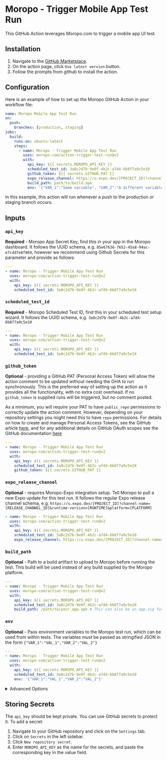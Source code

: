 # Moropo - Trigger Mobile App Test Run

This GitHub Action leverages Moropo.com to trigger a mobile app UI test.

## Installation

1. Navigate to the [GitHub Marketplace](https://github.com/marketplace/actions/moropo-trigger-mobile-app-test-run).
2. On the action page, click `Use latest version` button.
3. Follow the prompts from github to install the action.

## Configuration

Here is an example of how to set up the Moropo GitHub Action in your workflow file:

```yaml
name: Moropo Mobile App Test Run
on:
  push:
    branches: [production, staging]
jobs:
  build:
    runs-on: ubuntu-latest
    steps:
      - name: Moropo - Trigger Mobile App Test Run
        uses: moropo-com/action-trigger-test-run@v2
        with:
          api_key: ${{ secrets.MOROPO_API_KEY }}
          scheduled_test_id: 3a8c2d7b-9e0f-4b2c-a7d4-6b8f7a9c5e10
          github_token: ${{ secrets.GITHUB_PAT }}
          expo_release_channel: https://u.expo.dev/[PROJECT_ID]?channel-name=[RELEASE_CHANNEL_ID]&runtime-version=[RUNTIME]&platform=[PLATFORM]
          build_path: path/to/build.apk
          env: '{"VAR_1":"Some variable", "VAR_2":"A different variable"}'
```

In this example, this action will run whenever a push to the production or staging branch occurs.

## Inputs

### `api_key`

**Required** - Moropo App Secret Key, find this in your app in the Moropo dashboard.
It follows the UUID schema, e.g. `85e67636-7652-45a8-94ac-e7cdd7e8f869`, however we recommend using Github Secrets for this parameter and provide as follows:

```yaml
---
- name: Moropo - Trigger Mobile App Test Run
  uses: moropo-com/action-trigger-test-run@v2
  with:
    api_key: ${{ secrets.MOROPO_API_KEY }}
    scheduled_test_id: 3a8c2d7b-9e0f-4b2c-a7d4-6b8f7a9c5e10
```

### `scheduled_test_id`

**Required** - Moropo Scheduled Test ID, find this in your scheduled test setup wizard.
It follows the UUID schema, e.g. `3a8c2d7b-9e0f-4b2c-a7d4-6b8f7a9c5e10`

```yaml
---
- name: Moropo - Trigger Mobile App Test Run
  uses: moropo-com/action-trigger-test-run@v2
  with:
    api_key: ${{ secrets.MOROPO_API_KEY }}
    scheduled_test_id: 3a8c2d7b-9e0f-4b2c-a7d4-6b8f7a9c5e10
```

### `github_token`

**Optional** - providing a GitHub PAT (Personal Access Token) will allow the action comment to be updated without needing the GHA to run synchronously. This is the preferred way of setting up the action as it provides all the functionality, with no extra cost overhead. If no `github_token` is supplied runs will be triggered, but no comment posted.

As a minimum, you will require your PAT to have `public_repo` permissions to correctly update the action comment. However, depending on your repository settings you might need this to have `repo` permissions. For details on how to create and manage Personal Access Tokens, see the GitHub article [here](https://docs.github.com/en/authentication/keeping-your-account-and-data-secure/managing-your-personal-access-tokens), and for any additional details on GitHub OAuth scopes see the GitHub documentation [here](https://docs.github.com/en/apps/oauth-apps/building-oauth-apps/scopes-for-oauth-apps)

```yaml
---
- name: Moropo - Trigger Mobile App Test Run
  uses: moropo-com/action-trigger-test-run@v2
  with:
    api_key: ${{ secrets.MOROPO_API_KEY }}
    scheduled_test_id: 3a8c2d7b-9e0f-4b2c-a7d4-6b8f7a9c5e10
    github_token: ${{ secrets.GITHUB_PAT }}
```

### `expo_release_channel`

**Optional** - requires Moropo-Expo integration setup. Tell Moropo to pull a new Expo update for this test run.
It follows the regular Expo release channel schema, e.g. `https://u.expo.dev/[PROJECT_ID]?channel-name=[RELEASE_CHANNEL_ID]&runtime-version=[RUNTIME]&platform=[PLATFORM]`

```yaml
- name: Moropo - Trigger Mobile App Test Run
  uses: moropo-com/action-trigger-test-run@v2
  with:
    api_key: ${{ secrets.MOROPO_API_KEY }}
    scheduled_test_id: 3a8c2d7b-9e0f-4b2c-a7d4-6b8f7a9c5e10
    expo_release_channel: https://u.expo.dev/[PROJECT_ID]?channel-name=[RELEASE_CHANNEL_ID]&runtime-version=[RUNTIME]&platform=[PLATFORM]
```

### `build_path`

**Optional** - Path to a build artifact to upload to Moropo before running the test. This build will be used instead of any build supplied by the Moropo platform.

```yaml
---
- name: Moropo - Trigger Mobile App Test Run
  uses: moropo-com/action-trigger-test-run@v2
  with:
    api_key: ${{ secrets.MOROPO_API_KEY }}
    scheduled_test_id: 3a8c2d7b-9e0f-4b2c-a7d4-6b8f7a9c5e10
    build_path: /path/to/your_app.apk # This can also be an app.zip for iOS.
```

### `env`

**Optional** - Pass environment variables to the Moropo test run, which can be used from within tests. The variables must be passed as stringified JSON in the form `{"VAR_1":"VAL_1","VAR_2":"VAL_2"}`

```yaml
---
- name: Moropo - Trigger Mobile App Test Run
  uses: moropo-com/action-trigger-test-run@v2
  with:
    api_key: ${{ secrets.MOROPO_API_KEY }}
    scheduled_test_id: 3a8c2d7b-9e0f-4b2c-a7d4-6b8f7a9c5e10
    env: '{"VAR_1":"VAL_1","VAR_2":"VAL_2"}'
```

<details>
  <summary>Advanced Options</summary>

### `sync`

**Optional** - sync provides the ability to update GitHub comments without the need to use the `github_token` argument.

- By default this is `false`, and as such if a configuration has no `sync` or `github_token` configured a test can be triggered, but no comment is posted.
- If set to `true` this will run the test synchronously, requiring a GHA runner to be alive for the duration of the test run. Once the Moropo runner has completed the test run, the comment and status will be returned to GitHub.

NOTE: This argument requires permission to comment on the PR with the test trigger feedback. Please make sure to add `pull-requests: write` to your workflow permissions.

```yaml
name: Moropo Mobile App Test Run
permissions:
  pull-requests: write # Important - allows the action to comment on the PR with the test trigger feedback
jobs:
  build:
    runs-on: ubuntu-latest
    steps:
      - name: Moropo - Trigger Mobile App Test Run
        uses: moropo-com/action-trigger-test-run@v2
        with:
          api_key: ${{ secrets.MOROPO_API_KEY }}
          scheduled_test_id: 3a8c2d7b-9e0f-4b2c-a7d4-6b8f7a9c5e10
          sync: true
```

</details>

## Storing Secrets

The `api_key` should be kept private. You can use GitHub secrets to protect it. To add a secret:

1. Navigate to your GitHub repository and click on the `Settings` tab.
2. Click on `Secrets` in the left sidebar.
3. Click `New repository secret`.
4. Enter `MOROPO_API_KEY` as the name for the secrets, and paste the corresponding key in the value field.
